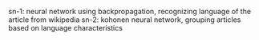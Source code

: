sn-1: neural network using backpropagation, recognizing language of the article from wikipedia
sn-2: kohonen neural network, grouping articles based on language characteristics
